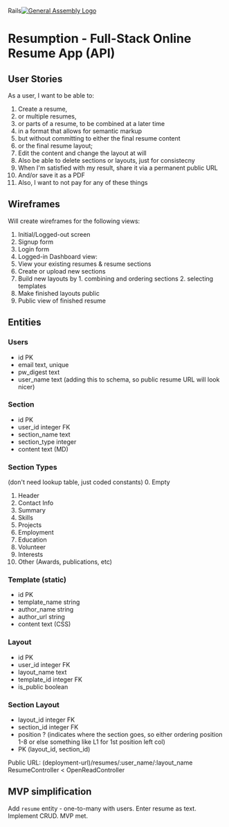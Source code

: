 Rails[![General Assembly Logo](https://camo.githubusercontent.com/1a91b05b8f4d44b5bbfb83abac2b0996d8e26c92/687474703a2f2f692e696d6775722e636f6d2f6b6538555354712e706e67)](https://generalassemb.ly/education/web-development-immersive)

# Resumption - Full-Stack Online Resume App (API)

## User Stories

As a user, I want to be able to:
1. Create a resume,
  1. or multiple resumes,
  2. or parts of a resume, to be combined at a later time
2. in a format that allows for semantic markup
3. but without committing to either the final resume content
4. or the final resume layout;
5. Edit the content and change the layout at will
6. Also be able to delete sections or layouts, just for consistecny
8. When I'm satisfied with my result, share it via a permanent public URL
9. And/or save it as a PDF
10. Also, I want to not pay for any of these things

## Wireframes

Will create wireframes for the following views:
1. Initial/Logged-out screen
2. Signup form
3. Login form
4. Logged-in Dashboard view:
  1. View your existing resumes & resume sections
  2. Create or upload new sections
  3. Build new layouts by
    1. combining and ordering sections
    2. selecting templates
  4. Make finished layouts public
5. Public view of finished resume

## Entities

### Users
* id            PK
* email         text, unique
* pw_digest     text
* user_name     text (adding this to schema, so public resume URL will look nicer)

### Section
* id            PK
* user_id       integer FK
* section_name  text
* section_type  integer
* content  text (MD)

### Section Types
(don't need lookup table, just coded constants)
0. Empty
1. Header
2. Contact Info
3. Summary
4. Skills
5. Projects
6. Employment
7. Education
8. Volunteer
9. Interests
10. Other (Awards, publications, etc)

### Template (static)
* id            PK
* template_name string
* author_name   string
* author_url    string
* content       text (CSS)

### Layout
* id            PK
* user_id       integer FK
* layout_name   text
* template_id   integer FK
* is_public     boolean

### Section Layout
* layout_id     integer FK
* section_id    integer FK
* position      ? (indicates where the section goes,
              so either ordering position 1-8 or else
              something like L1 for 1st position left col)
* PK (layout_id, section_id)

Public URL: (deployment-url)/resumes/:user_name/:layout_name
ResumeController < OpenReadController

## MVP simplification

Add `resume` entity - one-to-many with users. Enter resume as text. Implement CRUD. MVP met.
